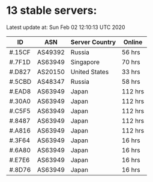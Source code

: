 # 13 stable servers:

Latest update at: Sun Feb 02 12:10:13 UTC 2020

| ID | ASN | Server Country | Online |
| -- | --- | -------------- | ------ |
| #.15CF | AS49392 | Russia | 56 hrs |
| #.7F1D | AS63949 | Singapore | 70 hrs |
| #.D827 | AS20150 | United States | 33 hrs |
| #.5CBD | AS48347 | Russia | 58 hrs |
| #.EAD8 | AS63949 | Japan | 112 hrs |
| #.30A0 | AS63949 | Japan | 112 hrs |
| #.C5F5 | AS63949 | Japan | 112 hrs |
| #.8487 | AS63949 | Japan | 112 hrs |
| #.A816 | AS63949 | Japan | 112 hrs |
| #.3F64 | AS63949 | Japan | 16 hrs |
| #.6A80 | AS63949 | Japan | 16 hrs |
| #.E7E6 | AS63949 | Japan | 16 hrs |
| #.8D76 | AS63949 | Japan | 16 hrs |


